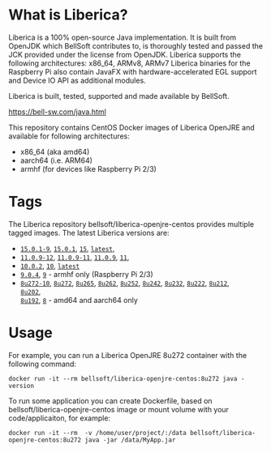 # What is Liberica?

Liberica is a 100% open-source Java implementation.
It is built from OpenJDK which BellSoft contributes to, is thoroughly
tested and passed the JCK provided under the license from OpenJDK.
Liberica supports the following architectures: x86_64, ARMv8, ARMv7
Liberica binaries for the Raspberry Pi also contain JavaFX with hardware-accelerated EGL support and Device IO API as additional modules.

Liberica is built, tested, supported and made available by BellSoft.

https://bell-sw.com/java.html

This repository contains CentOS Docker images of Liberica OpenJRE and available for following architectures:
* x86_64 (aka amd64)
* aarch64 (i.e. ARM64)
* armhf (for devices like Raspberry Pi 2/3)

# Tags

The Liberica repository bellsoft/liberica-openjre-centos provides multiple tagged images. The latest Liberica versions are:

* [`15.0.1-9`](https://github.com/bell-sw/Liberica/blob/master/docker/repos/liberica-openjre-centos/15/Dockerfile),
[`15.0.1`](https://github.com/bell-sw/Liberica/blob/master/docker/repos/liberica-openjre-centos/15/Dockerfile),
[`15`](https://github.com/bell-sw/Liberica/blob/master/docker/repos/liberica-openjre-centos/15/Dockerfile),
[`latest`](https://github.com/bell-sw/Liberica/blob/master/docker/repos/liberica-openjre-centos/15/Dockerfile),
* [`11.0.9-12`](https://github.com/bell-sw/Liberica/blob/master/docker/repos/liberica-openjre-centos/11/Dockerfile),
[`11.0.9-11`](https://github.com/bell-sw/Liberica/blob/master/docker/repos/liberica-openjre-centos/11/Dockerfile),
[`11.0.9`](https://github.com/bell-sw/Liberica/blob/master/docker/repos/liberica-openjre-centos/11/Dockerfile),
[`11`](https://github.com/bell-sw/Liberica/blob/master/docker/repos/liberica-openjre-centos/11/Dockerfile),
* [`10.0.2`](https://github.com/bell-sw/Liberica/blob/master/docker/repos/liberica-openjre-centos/old/10.0.2/Dockerfile), 
[`10`](https://github.com/bell-sw/Liberica/blob/master/docker/repos/liberica-openjre-centos/old/10.0.2/Dockerfile), 
[`latest`](https://github.com/bell-sw/Liberica/blob/master/docker/repos/liberica-openjre-centos/old/10.0.2/Dockerfile)
* [`9.0.4`](https://github.com/bell-sw/Liberica/blob/master/docker/repos/liberica-openjre-centos/old/9.0.4/Dockerfile), 
[`9`](https://github.com/bell-sw/Liberica/blob/master/docker/repos/liberica-openjre-centos/old/9.0.4/Dockerfile) - armhf only (Raspberry Pi 2/3)
* [`8u272-10`](https://github.com/bell-sw/Liberica/blob/master/docker/repos/liberica-openjre-centos/8/Dockerfile),
[`8u272`](https://github.com/bell-sw/Liberica/blob/master/docker/repos/liberica-openjre-centos/8/Dockerfile), 
[`8u265`](https://github.com/bell-sw/Liberica/blob/master/docker/repos/liberica-openjre-centos/8/Dockerfile), 
[`8u262`](https://github.com/bell-sw/Liberica/blob/master/docker/repos/liberica-openjre-centos/8/Dockerfile), 
[`8u252`](https://github.com/bell-sw/Liberica/blob/master/docker/repos/liberica-openjre-centos/8/Dockerfile), 
[`8u242`](https://github.com/bell-sw/Liberica/blob/master/docker/repos/liberica-openjre-centos/old/8u242/Dockerfile), 
[`8u232`](https://github.com/bell-sw/Liberica/blob/master/docker/repos/liberica-openjre-centos/old/8u232/Dockerfile), 
[`8u222`](https://github.com/bell-sw/Liberica/blob/master/docker/repos/liberica-openjre-centos/old/8u222/Dockerfile), 
[`8u212`](https://github.com/bell-sw/Liberica/blob/master/docker/repos/liberica-openjre-centos/old/8u212/Dockerfile),  
[`8u202`](https://github.com/bell-sw/Liberica/blob/master/docker/repos/liberica-openjre-centos/old/8u202/Dockerfile),  
[`8u192`](https://github.com/bell-sw/Liberica/blob/master/docker/repos/liberica-openjre-centos/old/8u192/Dockerfile), 
[`8`](https://github.com/bell-sw/Liberica/blob/master/docker/repos/liberica-openjre-centos/8/Dockerfile) - amd64 and aarch64 only

# Usage

For example, you can run a Liberica OpenJRE 8u272 container with the following command:

 `docker run -it --rm bellsoft/liberica-openjre-centos:8u272 java -version`

To run some application you can create Dockerfile, based on bellsoft/liberica-openjre-centos image or mount volume with your code/applicaiton, for example:

 `docker run -it --rm  -v /home/user/project/:/data bellsoft/liberica-openjre-centos:8u272 java -jar /data/MyApp.jar`
